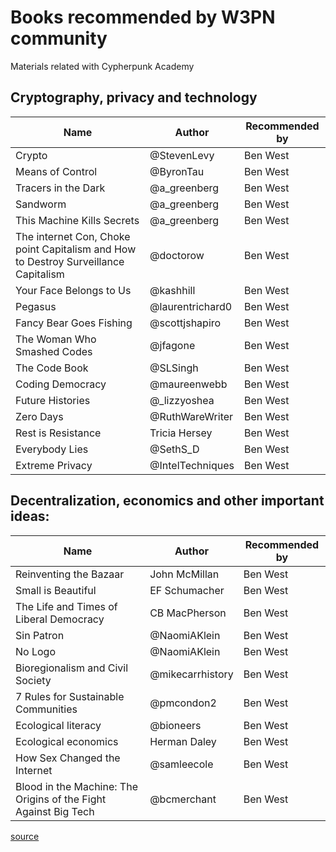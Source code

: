 # Books recommended by W3PN community
Materials related with Cypherpunk Academy

## Cryptography, privacy and technology

| Name  | Author | Recommended by |
| ------------- | ------------- |------------- |
| Crypto | @StevenLevy | Ben West |
| Means of Control | @ByronTau | Ben West |
| Tracers in the Dark | @a_greenberg | Ben West |
| Sandworm | @a_greenberg | Ben West |
| This Machine Kills Secrets | @a_greenberg | Ben West |
| The internet Con, Choke point Capitalism and How to Destroy Surveillance Capitalism | @doctorow | Ben West |
| Your Face Belongs to Us | @kashhill | Ben West |
| Pegasus | @laurentrichard0 | Ben West |
| Fancy Bear Goes Fishing | @scottjshapiro | Ben West |
| The Woman Who Smashed Codes | @jfagone | Ben West |
| The Code Book | @SLSingh | Ben West |
| Coding Democracy | @maureenwebb | Ben West |
| Future Histories | @_lizzyoshea | Ben West |
| Zero Days | @RuthWareWriter | Ben West |
| Rest is Resistance | Tricia Hersey | Ben West |
| Everybody Lies | @SethS_D | Ben West |
| Extreme Privacy | @IntelTechniques | Ben West |

## Decentralization, economics and other important ideas:

| Name  | Author | Recommended by |
| ------------- | ------------- |------------- |
| Reinventing the Bazaar | John McMillan | Ben West |
| Small is Beautiful | EF Schumacher | Ben West |
| The Life and Times of Liberal Democracy | CB MacPherson | Ben West |
| Sin Patron | @NaomiAKlein | Ben West |
| No Logo | @NaomiAKlein | Ben West |
| Bioregionalism and Civil Society | @mikecarrhistory | Ben West |
| 7 Rules for Sustainable Communities | @pmcondon2 | Ben West |
| Ecological literacy | @bioneers | Ben West |
| Ecological economics | Herman Daley  | Ben West |
| How Sex Changed the Internet | @samleecole | Ben West |
| Blood in the Machine: The Origins of the Fight Against Big Tech | @bcmerchant | Ben West |

[source](https://x.com/web3privacy/status/1823293746038911453)
